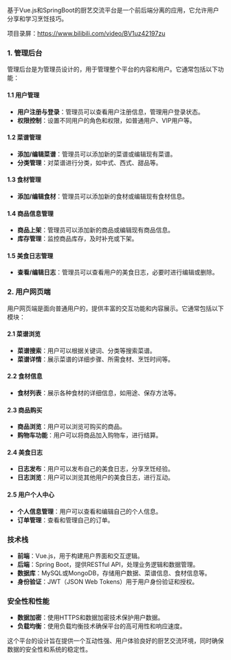 ﻿基于Vue.js和SpringBoot的厨艺交流平台是一个前后端分离的应用，它允许用户分享和学习烹饪技巧。

项目录屏：https://www.bilibili.com/video/BV1uz42197zu

### 1. 管理后台

管理后台是为管理员设计的，用于管理整个平台的内容和用户。它通常包括以下功能：

#### 1.1 用户管理

- **用户注册与登录**：管理员可以查看用户注册信息，管理用户登录状态。
- **权限控制**：设置不同用户的角色和权限，如普通用户、VIP用户等。

#### 1.2 菜谱管理

- **添加/编辑菜谱**：管理员可以添加新的菜谱或编辑现有菜谱。
- **分类管理**：对菜谱进行分类，如中式、西式、甜品等。

#### 1.3 食材管理

- **添加/编辑食材**：管理员可以添加新的食材或编辑现有食材信息。

#### 1.4 商品信息管理

- **商品上架**：管理员可以添加新的商品或编辑现有商品信息。
- **库存管理**：监控商品库存，及时补充或下架。

#### 1.5 美食日志管理

- **查看/编辑日志**：管理员可以查看用户的美食日志，必要时进行编辑或删除。

### 2. 用户网页端

用户网页端是面向普通用户的，提供丰富的交互功能和内容展示。它通常包括以下模块：

#### 2.1 菜谱浏览

- **菜谱搜索**：用户可以根据关键词、分类等搜索菜谱。
- **菜谱详情**：展示菜谱的详细步骤、所需食材、烹饪时间等。

#### 2.2 食材信息

- **食材列表**：展示各种食材的详细信息，如用途、保存方法等。

#### 2.3 商品购买

- **商品浏览**：用户可以浏览可购买的商品。
- **购物车功能**：用户可以将商品加入购物车，进行结算。

#### 2.4 美食日志

- **日志发布**：用户可以发布自己的美食日志，分享烹饪经验。
- **日志浏览**：用户可以浏览其他用户的美食日志，进行互动。

#### 2.5 用户个人中心

- **个人信息管理**：用户可以查看和编辑自己的个人信息。
- **订单管理**：查看和管理自己的订单。

### 技术栈

- **前端**：Vue.js，用于构建用户界面和交互逻辑。
- **后端**：Spring Boot，提供RESTful API，处理业务逻辑和数据管理。
- **数据库**：MySQL或MongoDB，存储用户数据、菜谱信息、食材信息等。
- **身份验证**：JWT（JSON Web Tokens）用于用户身份验证和授权。

### 安全性和性能

- **数据加密**：使用HTTPS和数据加密技术保护用户数据。
- **负载均衡**：使用负载均衡技术确保平台的高可用性和响应速度。

这个平台的设计旨在提供一个互动性强、用户体验良好的厨艺交流环境，同时确保数据的安全性和系统的稳定性。